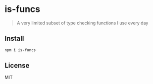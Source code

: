 # is-funcs

> A very limited subset of type checking functions I use every day

## Install

```bash
npm i is-funcs
```

## License

MIT
